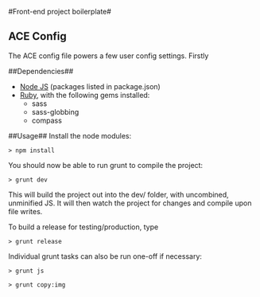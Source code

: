 #Front-end project boilerplate#

## ACE Config
The ACE config file powers a few user config settings. Firstly 

##Dependencies##

- [Node JS](http://nodejs.org/) (packages listed in package.json)
- [Ruby](https://www.ruby-lang.org/), with the following gems installed:
	- sass
	- sass-globbing
	- compass

##Usage##
Install the node modules:

```> npm install```

You should now be able to run grunt to compile the project:

```> grunt dev```

This will build the project out into the dev/ folder, with uncombined, unminified JS. It will then watch the project for changes and compile upon file writes.

To build a release for testing/production, type

```> grunt release```

Individual grunt tasks can also be run one-off if necessary:

```> grunt js```

```> grunt copy:img```
